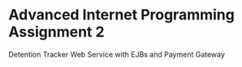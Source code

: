 Advanced Internet Programming Assignment 2
==========

Detention Tracker Web Service with EJBs and Payment Gateway
